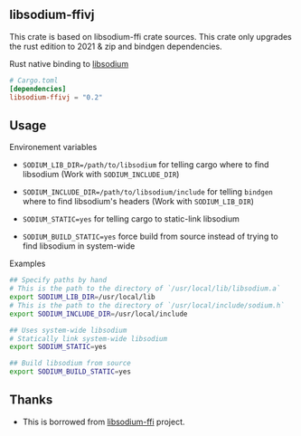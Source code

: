 ## libsodium-ffivj

This crate is based on libsodium-ffi crate sources. This crate only upgrades the rust edition to 2021 & zip and bindgen dependencies.  

Rust native binding to [libsodium](https://github.com/jedisct1/libsodium)

```toml
# Cargo.toml
[dependencies]
libsodium-ffivj = "0.2"
```

## Usage

Environement variables

- `SODIUM_LIB_DIR=/path/to/libsodium` for telling cargo where to find libsodium (Work with `SODIUM_INCLUDE_DIR`)

- `SODIUM_INCLUDE_DIR=/path/to/libsodium/include` for telling `bindgen` where to find libsodium's headers (Work with `SODIUM_LIB_DIR`)

- `SODIUM_STATIC=yes` for telling cargo to static-link libsodium

- `SODIUM_BUILD_STATIC=yes` force build from source instead of trying to find libsodium in system-wide

Examples

```bash
## Specify paths by hand
# This is the path to the directory of `/usr/local/lib/libsodium.a`
export SODIUM_LIB_DIR=/usr/local/lib
# This is the path to the directory of `/usr/local/include/sodium.h`
export SODIUM_INCLUDE_DIR=/usr/local/include

## Uses system-wide libsodium
# Statically link system-wide libsodium
export SODIUM_STATIC=yes

## Build libsodium from source
export SODIUM_BUILD_STATIC=yes
```

## Thanks

- This is borrowed from [libsodium-ffi](https://github.com/zonyitoo/libsodium-ffi.git) project.
